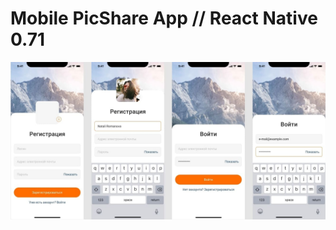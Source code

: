# Mobile PicShare App // React Native 0.71

![Preview Mobile Photo Gallery App](./assets/previewHomework.jpg)
